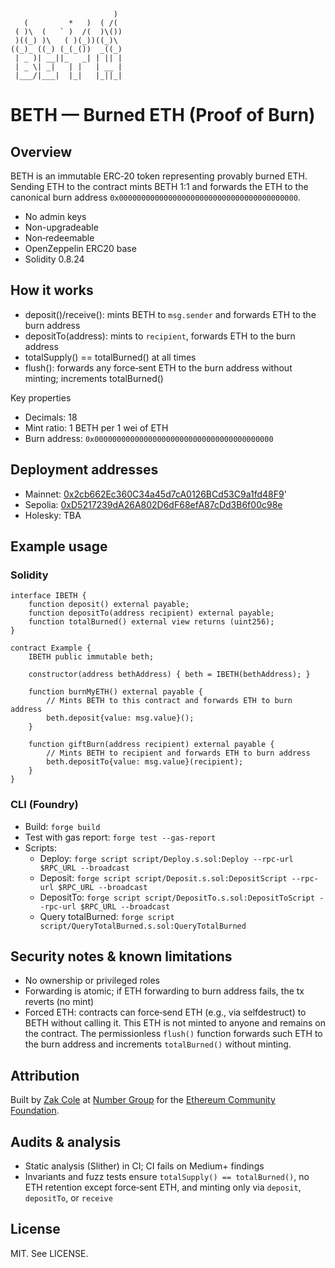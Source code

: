 ```
                       )  
   (         *   )  ( /(  
 ( )\  (   ` )  /(  )\()) 
 )((_) )\   ( )(_))((_)\  
((_)_ ((_) (_(_())  _((_) 
 | _ )| __||_   _| | || | 
 | _ \| _|   | |   | __ | 
 |___/|___|  |_|   |_||_| 
 ```

# BETH — Burned ETH (Proof of Burn)

## Overview
BETH is an immutable ERC‑20 token representing provably burned ETH. Sending ETH to the contract mints BETH 1:1 and forwards the ETH to the canonical burn address `0x0000000000000000000000000000000000000000`.

- No admin keys
- Non-upgradeable
- Non‑redeemable
- OpenZeppelin ERC20 base
- Solidity 0.8.24

## How it works
- deposit()/receive(): mints BETH to `msg.sender` and forwards ETH to the burn address
- depositTo(address): mints to `recipient`, forwards ETH to the burn address
- totalSupply() == totalBurned() at all times
- flush(): forwards any force‑sent ETH to the burn address without minting; increments totalBurned()

Key properties
- Decimals: 18
- Mint ratio: 1 BETH per 1 wei of ETH
- Burn address: `0x0000000000000000000000000000000000000000`

## Deployment addresses
- Mainnet: [0x2cb662Ec360C34a45d7cA0126BCd53C9a1fd48F9](https://etherscan.io/address/0x2cb662Ec360C34a45d7cA0126BCd53C9a1fd48F9)'
- Sepolia: [0xD5217239dA26A802D6dF68efA87cDd3B6f00c98e](https://sepolia.etherscan.io/address/0xD5217239dA26A802D6dF68efA87cDd3B6f00c98e)
- Holesky: TBA

## Example usage

### Solidity
```solidity
interface IBETH {
    function deposit() external payable;
    function depositTo(address recipient) external payable;
    function totalBurned() external view returns (uint256);
}

contract Example {
    IBETH public immutable beth;

    constructor(address bethAddress) { beth = IBETH(bethAddress); }

    function burnMyETH() external payable {
        // Mints BETH to this contract and forwards ETH to burn address
        beth.deposit{value: msg.value}();
    }

    function giftBurn(address recipient) external payable {
        // Mints BETH to recipient and forwards ETH to burn address
        beth.depositTo{value: msg.value}(recipient);
    }
}
```

### CLI (Foundry)
- Build: `forge build`
- Test with gas report: `forge test --gas-report`
- Scripts:
  - Deploy: `forge script script/Deploy.s.sol:Deploy --rpc-url $RPC_URL --broadcast`
  - Deposit: `forge script script/Deposit.s.sol:DepositScript --rpc-url $RPC_URL --broadcast`
  - DepositTo: `forge script script/DepositTo.s.sol:DepositToScript --rpc-url $RPC_URL --broadcast`
  - Query totalBurned: `forge script script/QueryTotalBurned.s.sol:QueryTotalBurned`

## Security notes & known limitations
- No ownership or privileged roles
- Forwarding is atomic; if ETH forwarding to burn address fails, the tx reverts (no mint)
- Forced ETH: contracts can force‑send ETH (e.g., via selfdestruct) to BETH without calling it. This ETH is not minted to anyone and remains on the contract. The permissionless `flush()` function forwards such ETH to the burn address and increments `totalBurned()` without minting.

## Attribution
Built by [Zak Cole](https://x.com/0xzak) at [Number Group](https://numbergroup.xyz) for the [Ethereum Community Foundation](https://ethcf.org).

## Audits & analysis
- Static analysis (Slither) in CI; CI fails on Medium+ findings
- Invariants and fuzz tests ensure `totalSupply() == totalBurned()`, no ETH retention except force‑sent ETH, and minting only via `deposit`, `depositTo`, or `receive`

## License
MIT. See LICENSE.